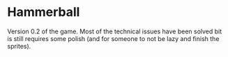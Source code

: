 # Hammerball
 
Version 0.2 of the game. Most of the technical issues have been solved bit is still requires some polish (and for someone to not be lazy and finish the sprites).
